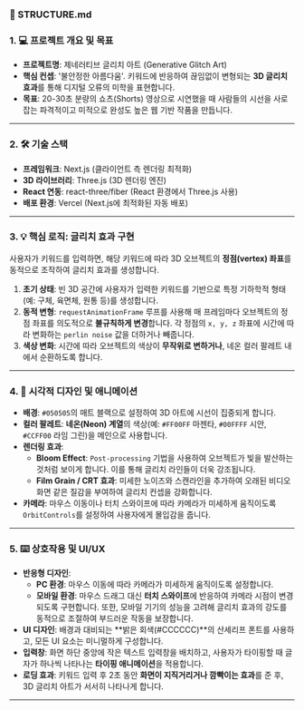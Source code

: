 ### **📄 STRUCTURE.md**

### **1. 💻 프로젝트 개요 및 목표**

* **프로젝트명**: 제네러티브 글리치 아트 (Generative Glitch Art)
* **핵심 컨셉**: '불안정한 아름다움'. 키워드에 반응하여 끊임없이 변형되는 **3D 글리치 효과**를 통해 디지털 오류의 미학을 표현합니다.
* **목표**: 20-30초 분량의 쇼츠(Shorts) 영상으로 시연했을 때 사람들의 시선을 사로잡는 파격적이고 미적으로 완성도 높은 웹 기반 작품을 만듭니다.

---

### **2. 🛠️ 기술 스택**

* **프레임워크**: Next.js (클라이언트 측 렌더링 최적화)
* **3D 라이브러리**: Three.js (3D 렌더링 엔진)
* **React 연동**: react-three/fiber (React 환경에서 Three.js 사용)
* **배포 환경**: Vercel (Next.js에 최적화된 자동 배포)

---

### **3. 💡 핵심 로직: 글리치 효과 구현**

사용자가 키워드를 입력하면, 해당 키워드에 따라 3D 오브젝트의 **정점(vertex) 좌표**를 동적으로 조작하여 글리치 효과를 생성합니다.

1.  **초기 상태**: 빈 3D 공간에 사용자가 입력한 키워드를 기반으로 특정 기하학적 형태(예: 구체, 육면체, 원통 등)를 생성합니다.
2.  **동적 변형**: `requestAnimationFrame` 루프를 사용해 매 프레임마다 오브젝트의 정점 좌표를 의도적으로 **불규칙하게 변경**합니다. 각 정점의 `x, y, z` 좌표에 시간에 따라 변화하는 `perlin noise` 값을 더하거나 빼줍니다.
3.  **색상 변화**: 시간에 따라 오브젝트의 색상이 **무작위로 변하거나**, 네온 컬러 팔레트 내에서 순환하도록 합니다.

---

### **4. 🎨 시각적 디자인 및 애니메이션**

* **배경**: `#050505`의 매트 블랙으로 설정하여 3D 아트에 시선이 집중되게 합니다.
* **컬러 팔레트**: **네온(Neon) 계열**의 색상(예: `#FF00FF` 마젠타, `#00FFFF` 시안, `#CCFF00` 라임 그린)을 메인으로 사용합니다.
* **렌더링 효과**:
    * **Bloom Effect**: `Post-processing` 기법을 사용하여 오브젝트가 빛을 발산하는 것처럼 보이게 합니다. 이를 통해 글리치 라인들이 더욱 강조됩니다.
    * **Film Grain / CRT 효과**: 미세한 노이즈와 스캔라인을 추가하여 오래된 비디오 화면 같은 질감을 부여하여 글리치 컨셉을 강화합니다.
* **카메라**: 마우스 이동이나 터치 스와이프에 따라 카메라가 미세하게 움직이도록 `OrbitControls`를 설정하여 사용자에게 몰입감을 줍니다.

---

### **5. ⌨️ 상호작용 및 UI/UX**

* **반응형 디자인**:
    * **PC 환경**: 마우스 이동에 따라 카메라가 미세하게 움직이도록 설정합니다.
    * **모바일 환경**: 마우스 드래그 대신 **터치 스와이프**에 반응하여 카메라 시점이 변경되도록 구현합니다. 또한, 모바일 기기의 성능을 고려해 글리치 효과의 강도를 동적으로 조절하여 부드러운 작동을 보장합니다.
* **UI 디자인**: 배경과 대비되는 **밝은 회색(#CCCCCC)**의 산세리프 폰트를 사용하고, 모든 UI 요소는 미니멀하게 구성합니다.
* **입력창**: 화면 하단 중앙에 작은 텍스트 입력창을 배치하고, 사용자가 타이핑할 때 글자가 하나씩 나타나는 **타이핑 애니메이션**을 적용합니다.
* **로딩 효과**: 키워드 입력 후 2초 동안 **화면이 지직거리거나 깜빡이는 효과**를 준 후, 3D 글리치 아트가 서서히 나타나게 합니다.

---
